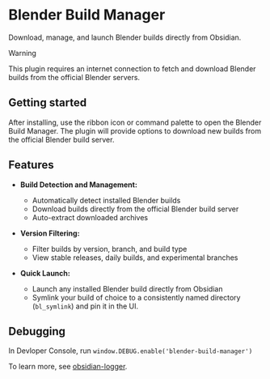 # Blender Build Manager

Download, manage, and launch Blender builds directly from Obsidian.

> [!WARNING]
> This plugin requires an internet connection to fetch and download Blender builds from the official Blender servers.

## Getting started

After installing, use the ribbon icon or command palette to open the Blender Build Manager. The plugin will provide options to download new builds from the official Blender build server.

## Features

- **Build Detection and Management:**
  - Automatically detect installed Blender builds
  - Download builds directly from the official Blender build server
  - Auto-extract downloaded archives

- **Version Filtering:**
  - Filter builds by version, branch, and build type
  - View stable releases, daily builds, and experimental branches

- **Quick Launch:**
  - Launch any installed Blender build directly from Obsidian
  - Symlink your build of choice to a consistently named directory (`bl_symlink`) and pin it in the UI.

## Debugging

In Devloper Console, run `window.DEBUG.enable('blender-build-manager')`

To learn more, see [obsidian-logger](https://github.com/AMC-Albert/obsidian-logger).